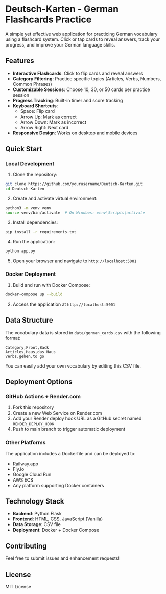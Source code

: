 # Deutsch-Karten - German Flashcards Practice

A simple yet effective web application for practicing German vocabulary using a flashcard system. Click or tap cards to reveal answers, track your progress, and improve your German language skills.

## Features

- **Interactive Flashcards**: Click to flip cards and reveal answers
- **Category Filtering**: Practice specific topics (Articles, Verbs, Numbers, Common Phrases)
- **Customizable Sessions**: Choose 10, 30, or 50 cards per practice session
- **Progress Tracking**: Built-in timer and score tracking
- **Keyboard Shortcuts**: 
  - Space: Flip card
  - Arrow Up: Mark as correct
  - Arrow Down: Mark as incorrect
  - Arrow Right: Next card
- **Responsive Design**: Works on desktop and mobile devices

## Quick Start

### Local Development

1. Clone the repository:
```bash
git clone https://github.com/yourusername/Deutsch-Karten.git
cd Deutsch-Karten
```

2. Create and activate virtual environment:
```bash
python3 -m venv venv
source venv/bin/activate  # On Windows: venv\Scripts\activate
```

3. Install dependencies:
```bash
pip install -r requirements.txt
```

4. Run the application:
```bash
python app.py
```

5. Open your browser and navigate to `http://localhost:5001`

### Docker Deployment

1. Build and run with Docker Compose:
```bash
docker-compose up --build
```

2. Access the application at `http://localhost:5001`

## Data Structure

The vocabulary data is stored in `data/german_cards.csv` with the following format:

```csv
Category,Front,Back
Articles,Haus,das Haus
Verbs,gehen,to go
```

You can easily add your own vocabulary by editing this CSV file.

## Deployment Options

### GitHub Actions + Render.com

1. Fork this repository
2. Create a new Web Service on Render.com
3. Add your Render deploy hook URL as a GitHub secret named `RENDER_DEPLOY_HOOK`
4. Push to main branch to trigger automatic deployment

### Other Platforms

The application includes a Dockerfile and can be deployed to:
- Railway.app
- Fly.io
- Google Cloud Run
- AWS ECS
- Any platform supporting Docker containers

## Technology Stack

- **Backend**: Python Flask
- **Frontend**: HTML, CSS, JavaScript (Vanilla)
- **Data Storage**: CSV file
- **Deployment**: Docker + Docker Compose

## Contributing

Feel free to submit issues and enhancement requests!

## License

MIT License